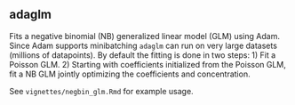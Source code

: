 ## adaglm

Fits a negative binomial (NB) generalized linear model (GLM) using Adam. Since Adam supports minibatching `adaglm` can run on very large datasets (millions of datapoints). By default the fitting is done in two steps: 1) Fit a Poisson GLM. 2) Starting with coefficients initialized from the Poisson GLM, fit a NB GLM jointly optimizing the coefficients and concentration.

See `vignettes/negbin_glm.Rmd` for example usage. 
